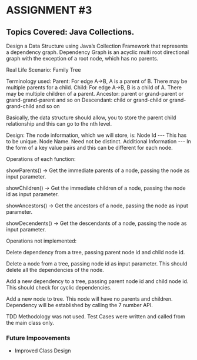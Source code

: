 # ASSIGNMENT #3

## Topics Covered: Java Collections.

Design a Data Structure using Java’s Collection Framework that represents a dependency graph.
Dependency Graph is an acyclic multi root directional graph with the exception of a root node, which has no parents.
  
Real Life Scenario:
Family Tree 

Terminology used:
Parent: For edge A->B, A is a parent of B. There may be multiple parents for a child.
Child: For edge A->B, B is a child of A. There may be multiple children of a parent.
Ancestor: parent or grand-parent or grand-grand-parent and so on
Descendant: child or grand-child or grand-grand-child and so on
 
Basically, the data structure should allow, you to store the parent child relationship and this can go to the nth level.
 
Design:
The node information, which we will store, is:
Node Id --- This has to be unique.
Node Name. Need not be distinct.
Additional Information --- In the form of a key value pairs and this can be different for each node.
 
Operations of each function:

showParents() -> Get the immediate parents of a node, passing the node as input parameter. 

showChildren() -> Get the immediate children of a node, passing the node id as input parameter.    

showAncestors() -> Get the ancestors of a node, passing the node as input parameter.

showDecendents() -> Get the descendants of a node, passing the node as input parameter.    

Operations not implemented: 

Delete dependency from a tree, passing parent node id and child node id.  
  
Delete a node from a tree, passing node id as input parameter. This should delete all the dependencies of the node.
  
Add a new dependency to a tree, passing parent node id and child node id. This should check for cyclic dependencies.
  
Add a new node to tree. This node will have no parents and children. Dependency will be established by calling the 7 number API.  

TDD Methodology was not used. Test Cases were written and called from the main class only. 

### Future Impoovements 

- Improved Class Design  


